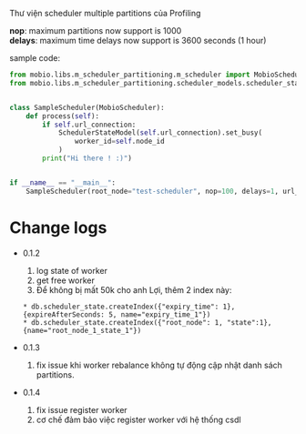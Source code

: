 Thư viện scheduler multiple partitions của Profiling

<b>nop</b>: maximum partitions now support is 1000 
<br>
<b>delays</b>: maximum time delays now support is 3600 seconds (1 hour)

sample code:

```python
from mobio.libs.m_scheduler_partitioning.m_scheduler import MobioScheduler
from mobio.libs.m_scheduler_partitioning.scheduler_models.scheduler_state_model import SchedulerStateModel


class SampleScheduler(MobioScheduler):
    def process(self):
        if self.url_connection:
            SchedulerStateModel(self.url_connection).set_busy(
                worker_id=self.node_id
            )
        print("Hi there ! :)")


if __name__ == "__main__":
    SampleScheduler(root_node="test-scheduler", nop=100, delays=1, url_connection="mongodb://test_user:test_password@0.0.0.0:27017/test_db")

```
# Change logs
* 0.1.2
    1) log state of worker
    2) get free worker
    3) Để không bị mất 50k cho anh Lợi, thêm 2 index này:
      
      * db.scheduler_state.createIndex({"expiry_time": 1}, {expireAfterSeconds: 5, name="expiry_time_1"})
      * db.scheduler_state.createIndex({"root_node": 1, "state":1}, {name="root_node_1_state_1"})
    
* 0.1.3
    1) fix issue khi worker rebalance không tự động cập nhật danh sách partitions.
    
* 0.1.4
    1) fix issue register worker
    2) cơ chế đảm bảo việc register worker với hệ thống csdl